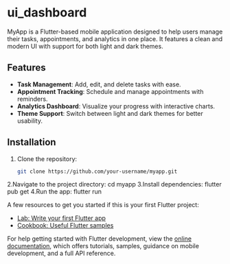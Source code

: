 # ui_dashboard

MyApp is a Flutter-based mobile application designed to help users manage their tasks, 
appointments, and analytics in one place. 
It features a clean and modern UI with support for both light and dark themes.

## Features
- **Task Management**: Add, edit, and delete tasks with ease.
- **Appointment Tracking**: Schedule and manage appointments with reminders.
- **Analytics Dashboard**: Visualize your progress with interactive charts.
- **Theme Support**: Switch between light and dark themes for better usability.
## Installation

1. Clone the repository:
   ```bash
   git clone https://github.com/your-username/myapp.git
2.Navigate to the project directory:
  cd myapp
3.Install dependencies:
  flutter pub get
4.Run the app:
   flutter run

A few resources to get you started if this is your first Flutter project:

- [Lab: Write your first Flutter app](https://docs.flutter.dev/get-started/codelab)
- [Cookbook: Useful Flutter samples](https://docs.flutter.dev/cookbook)

For help getting started with Flutter development, view the
[online documentation](https://docs.flutter.dev/), which offers tutorials,
samples, guidance on mobile development, and a full API reference.
